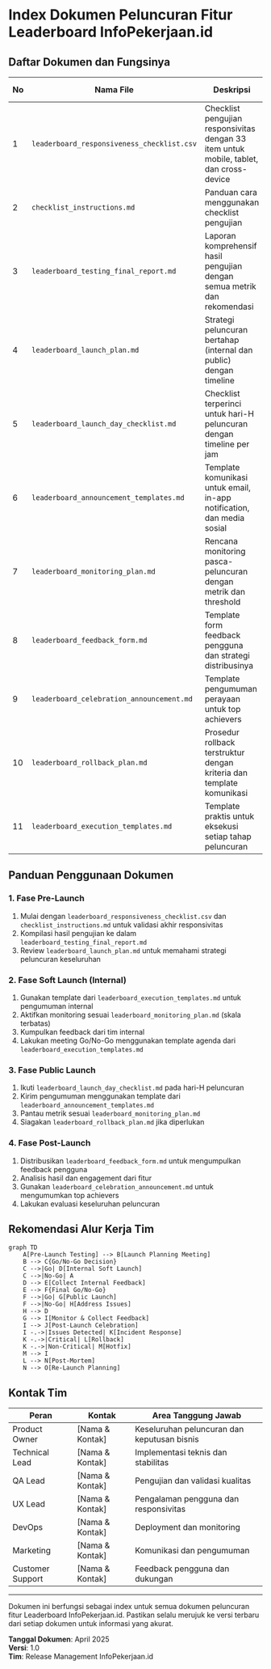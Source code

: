 # Index Dokumen Peluncuran Fitur Leaderboard InfoPekerjaan.id

## Daftar Dokumen dan Fungsinya

| No | Nama File | Deskripsi | Tahap Peluncuran |
|----|-----------|-----------|------------------|
| 1 | `leaderboard_responsiveness_checklist.csv` | Checklist pengujian responsivitas dengan 33 item untuk mobile, tablet, dan cross-device | Pre-Launch: Testing |
| 2 | `checklist_instructions.md` | Panduan cara menggunakan checklist pengujian | Pre-Launch: Testing |
| 3 | `leaderboard_testing_final_report.md` | Laporan komprehensif hasil pengujian dengan semua metrik dan rekomendasi | Pre-Launch: Testing |
| 4 | `leaderboard_launch_plan.md` | Strategi peluncuran bertahap (internal dan public) dengan timeline | Pre-Launch: Planning |
| 5 | `leaderboard_launch_day_checklist.md` | Checklist terperinci untuk hari-H peluncuran dengan timeline per jam | Launch: Execution |
| 6 | `leaderboard_announcement_templates.md` | Template komunikasi untuk email, in-app notification, dan media sosial | Launch: Communication |
| 7 | `leaderboard_monitoring_plan.md` | Rencana monitoring pasca-peluncuran dengan metrik dan threshold | Post-Launch: Monitoring |
| 8 | `leaderboard_feedback_form.md` | Template form feedback pengguna dan strategi distribusinya | Post-Launch: Feedback |
| 9 | `leaderboard_celebration_announcement.md` | Template pengumuman perayaan untuk top achievers | Post-Launch: Engagement |
| 10 | `leaderboard_rollback_plan.md` | Prosedur rollback terstruktur dengan kriteria dan template komunikasi | Contingency |
| 11 | `leaderboard_execution_templates.md` | Template praktis untuk eksekusi setiap tahap peluncuran | All Phases |

## Panduan Penggunaan Dokumen

### 1. Fase Pre-Launch
1. Mulai dengan `leaderboard_responsiveness_checklist.csv` dan `checklist_instructions.md` untuk validasi akhir responsivitas
2. Kompilasi hasil pengujian ke dalam `leaderboard_testing_final_report.md`
3. Review `leaderboard_launch_plan.md` untuk memahami strategi peluncuran keseluruhan

### 2. Fase Soft Launch (Internal)
1. Gunakan template dari `leaderboard_execution_templates.md` untuk pengumuman internal
2. Aktifkan monitoring sesuai `leaderboard_monitoring_plan.md` (skala terbatas)
3. Kumpulkan feedback dari tim internal
4. Lakukan meeting Go/No-Go menggunakan template agenda dari `leaderboard_execution_templates.md`

### 3. Fase Public Launch
1. Ikuti `leaderboard_launch_day_checklist.md` pada hari-H peluncuran
2. Kirim pengumuman menggunakan template dari `leaderboard_announcement_templates.md`
3. Pantau metrik sesuai `leaderboard_monitoring_plan.md`
4. Siagakan `leaderboard_rollback_plan.md` jika diperlukan

### 4. Fase Post-Launch
1. Distribusikan `leaderboard_feedback_form.md` untuk mengumpulkan feedback pengguna
2. Analisis hasil dan engagement dari fitur
3. Gunakan `leaderboard_celebration_announcement.md` untuk mengumumkan top achievers
4. Lakukan evaluasi keseluruhan peluncuran

## Rekomendasi Alur Kerja Tim

```mermaid
graph TD
    A[Pre-Launch Testing] --> B[Launch Planning Meeting]
    B --> C{Go/No-Go Decision}
    C -->|Go| D[Internal Soft Launch]
    C -->|No-Go| A
    D --> E[Collect Internal Feedback]
    E --> F{Final Go/No-Go}
    F -->|Go| G[Public Launch]
    F -->|No-Go| H[Address Issues]
    H --> D
    G --> I[Monitor & Collect Feedback]
    I --> J[Post-Launch Celebration]
    I -.->|Issues Detected| K[Incident Response]
    K -.->|Critical| L[Rollback]
    K -.->|Non-Critical| M[Hotfix]
    M --> I
    L --> N[Post-Mortem]
    N --> O[Re-Launch Planning]
```

## Kontak Tim

| Peran | Kontak | Area Tanggung Jawab |
|-------|--------|---------------------|
| Product Owner | [Nama & Kontak] | Keseluruhan peluncuran dan keputusan bisnis |
| Technical Lead | [Nama & Kontak] | Implementasi teknis dan stabilitas |
| QA Lead | [Nama & Kontak] | Pengujian dan validasi kualitas |
| UX Lead | [Nama & Kontak] | Pengalaman pengguna dan responsivitas |
| DevOps | [Nama & Kontak] | Deployment dan monitoring |
| Marketing | [Nama & Kontak] | Komunikasi dan pengumuman |
| Customer Support | [Nama & Kontak] | Feedback pengguna dan dukungan |

---

Dokumen ini berfungsi sebagai index untuk semua dokumen peluncuran fitur Leaderboard InfoPekerjaan.id. Pastikan selalu merujuk ke versi terbaru dari setiap dokumen untuk informasi yang akurat.

**Tanggal Dokumen**: April 2025  
**Versi**: 1.0  
**Tim**: Release Management InfoPekerjaan.id